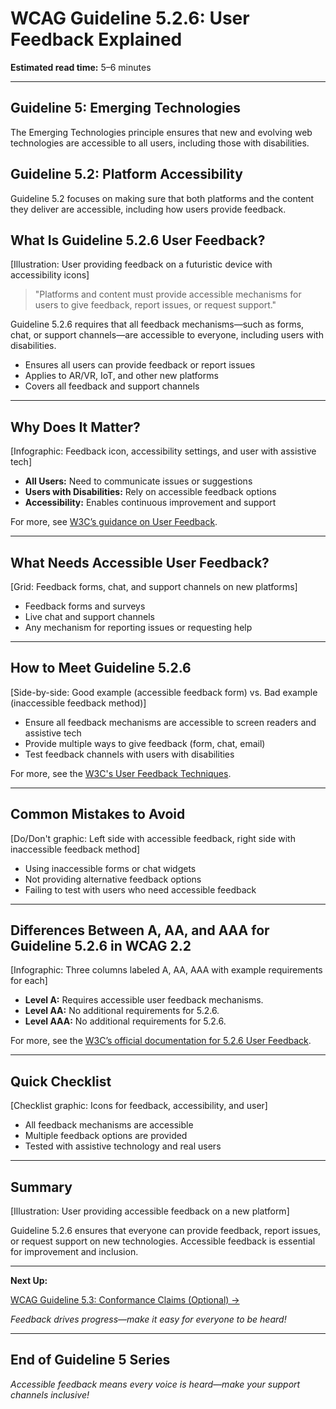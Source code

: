 <!--
title: WCAG Guideline 5.2.6: User Feedback Explained
series: Making the Web Accessible for All
description: A practical guide to WCAG Guideline 5.2.6 (User Feedback)—what it means, why it matters, and how to ensure user feedback mechanisms are accessible on new and emerging platforms.
keywords: wcag 5.2.6, user feedback, accessibility, web standards, user experience, emerging technologies
image: wcag-5-2-6-user-feedback.png
imageAlt: Illustration of a user providing feedback on a futuristic device with accessibility icons
status: draft
-->

# **WCAG Guideline 5.2.6: User Feedback Explained**

**Estimated read time:** 5–6 minutes

---

## **Guideline 5: Emerging Technologies**

The Emerging Technologies principle ensures that new and evolving web technologies are accessible to all users, including those with disabilities.

## **Guideline 5.2: Platform Accessibility**

Guideline 5.2 focuses on making sure that both platforms and the content they deliver are accessible, including how users provide feedback.

## **What Is Guideline 5.2.6 User Feedback?**

[Illustration: User providing feedback on a futuristic device with accessibility icons]

> "Platforms and content must provide accessible mechanisms for users to give feedback, report issues, or request support."

Guideline 5.2.6 requires that all feedback mechanisms—such as forms, chat, or support channels—are accessible to everyone, including users with disabilities.

- Ensures all users can provide feedback or report issues
- Applies to AR/VR, IoT, and other new platforms
- Covers all feedback and support channels

---

## **Why Does It Matter?**

[Infographic: Feedback icon, accessibility settings, and user with assistive tech]

- **All Users:** Need to communicate issues or suggestions
- **Users with Disabilities:** Rely on accessible feedback options
- **Accessibility:** Enables continuous improvement and support

For more, see [W3C’s guidance on User Feedback](https://www.w3.org/WAI/standards-guidelines/wcag/new-in-22/).

---

## **What Needs Accessible User Feedback?**

[Grid: Feedback forms, chat, and support channels on new platforms]

- Feedback forms and surveys
- Live chat and support channels
- Any mechanism for reporting issues or requesting help

---

## **How to Meet Guideline 5.2.6**

[Side-by-side: Good example (accessible feedback form) vs. Bad example (inaccessible feedback method)]

- Ensure all feedback mechanisms are accessible to screen readers and assistive tech
- Provide multiple ways to give feedback (form, chat, email)
- Test feedback channels with users with disabilities

For more, see the [W3C's User Feedback Techniques](https://www.w3.org/WAI/standards-guidelines/wcag/new-in-22/).

---

## **Common Mistakes to Avoid**

[Do/Don't graphic: Left side with accessible feedback, right side with inaccessible feedback method]

- Using inaccessible forms or chat widgets
- Not providing alternative feedback options
- Failing to test with users who need accessible feedback

---

## **Differences Between A, AA, and AAA for Guideline 5.2.6 in WCAG 2.2**

[Infographic: Three columns labeled A, AA, AAA with example requirements for each]

- **Level A:** Requires accessible user feedback mechanisms.
- **Level AA:** No additional requirements for 5.2.6.
- **Level AAA:** No additional requirements for 5.2.6.

For more, see the [W3C’s official documentation for 5.2.6 User Feedback](https://www.w3.org/WAI/standards-guidelines/wcag/new-in-22/).

---

## **Quick Checklist**

[Checklist graphic: Icons for feedback, accessibility, and user]

- All feedback mechanisms are accessible
- Multiple feedback options are provided
- Tested with assistive technology and real users

---

## **Summary**

[Illustration: User providing accessible feedback on a new platform]

Guideline 5.2.6 ensures that everyone can provide feedback, report issues, or request support on new technologies. Accessible feedback is essential for improvement and inclusion.

---

**Next Up:**

[WCAG Guideline 5.3: Conformance Claims (Optional) →](WCAG-Guideline-5-3-Conformance-Claims-Explained.md)

*Feedback drives progress—make it easy for everyone to be heard!*

---

## **End of Guideline 5 Series**

*Accessible feedback means every voice is heard—make your support channels inclusive!*
